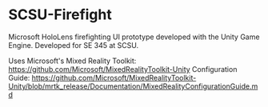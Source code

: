 # SCSU-Firefight

Microsoft HoloLens firefighting UI prototype developed with the Unity Game Engine. Developed for SE 345 at SCSU.

Uses Microsoft's Mixed Reality Toolkit: https://github.com/Microsoft/MixedRealityToolkit-Unity
Configuration Guide: https://github.com/Microsoft/MixedRealityToolkit-Unity/blob/mrtk_release/Documentation/MixedRealityConfigurationGuide.md
